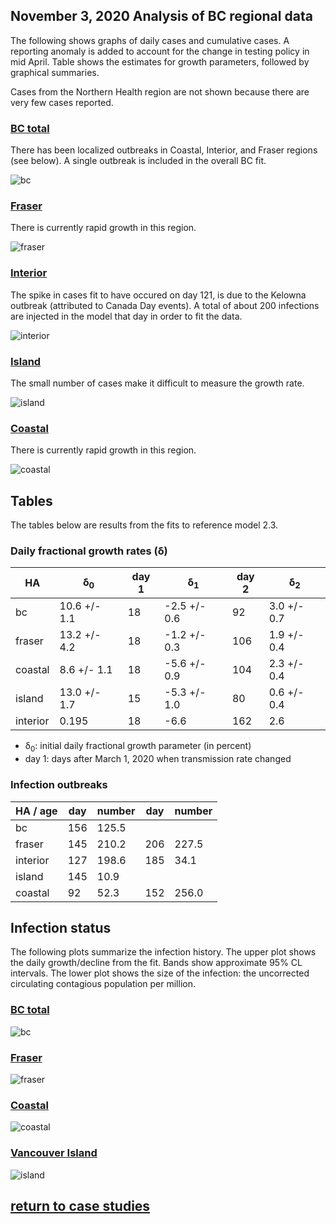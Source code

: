 ## November 3, 2020 Analysis of BC regional data

The following shows graphs of daily cases and cumulative cases.
A reporting anomaly is added to account for the change in testing policy in mid April.
Table shows the estimates for growth parameters, followed by graphical summaries.

Cases from the Northern Health region are
not shown because there are very few cases reported.

### [BC total](img/bc_2_3_1103.pdf)

There has been localized outbreaks in Coastal, Interior, and Fraser regions (see below). A single outbreak is
included in the overall BC fit.

![bc](img/bc_2_3_1103.png)

### [Fraser](img/fraser_2_3_1103.pdf)

There is currently rapid growth in this region.

![fraser](img/fraser_2_3_1103.png)

### [Interior](img/interior_2_3_1103.pdf)

The spike in cases fit to have occured on day 121, is due to the Kelowna outbreak (attributed to Canada Day events).
A total of about 200 infections are injected in the model that day in order to fit the data.

![interior](img/interior_2_3_1103.png)

### [Island](img/island_2_3_1103.pdf)

The small number of cases make it difficult to measure the growth rate.

![island](img/island_2_3_1103.png)

### [Coastal](img/coastal_2_3_1103.pdf)

There is currently rapid growth in this region.

![coastal](img/coastal_2_3_1103.png)

## Tables

The tables below are results from the fits to reference model 2.3.

### Daily fractional growth rates (&delta;)

HA| &delta;<sub>0</sub> | day 1 | &delta;<sub>1</sub> | day 2 | &delta;<sub>2</sub>
---|---|---|---|---|---
bc|10.6 +/- 1.1|18|-2.5 +/- 0.6|92|3.0 +/- 0.7|180|0.2 +/- 0.4|216|4.8 +/- 0.4
fraser|13.2 +/- 4.2|18|-1.2 +/- 0.3|106|1.9 +/- 0.4|185|0.3 +/- 0.6|211|5.5 +/- 0.3
coastal|8.6 +/- 1.1|18|-5.6 +/- 0.9|104|2.3 +/- 0.4|190|-0.9 +/- 0.3|224|3.9 +/- 0.9
island|13.0 +/- 1.7|15|-5.3 +/- 1.0|80|0.6 +/- 0.4
interior|0.195|18|-6.6|162|2.6

* &delta;<sub>0</sub>: initial daily fractional growth parameter (in percent)
* day 1: days after March 1, 2020 when transmission rate changed

### Infection outbreaks

HA / age | day | number  | day | number  
---|---|---|---|---
bc|156|125.5
fraser|145|210.2|206|227.5
interior|127|198.6|185|34.1
island|145|10.9
coastal|92|52.3|152|256.0

## Infection status

The following plots summarize the infection history.
The upper plot shows the daily growth/decline from the fit. Bands show approximate 95% CL intervals.
The lower plot shows the size of the infection: the uncorrected circulating contagious population per
million.

### [BC total](img/bc-summary.pdf)

![bc](img/bc-summary.png)

### [Fraser](img/fraser-summary.pdf)

![fraser](img/fraser-summary.png)

### [Coastal](img/coastal-summary.pdf)

![coastal](img/coastal-summary.png)

### [Vancouver Island](img/island-summary.pdf)

![island](img/island-summary.png)


## [return to case studies](../index.md)

